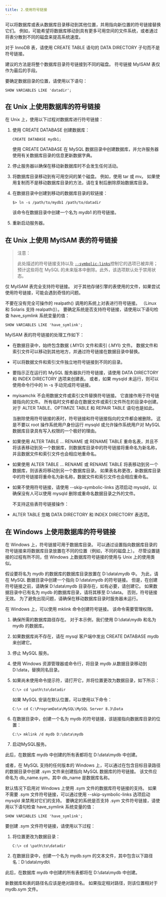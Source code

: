 ```yaml
---
title: 2.使用符号链接
---
```

可以将数据库或表从数据库目录移动到其他位置，并用指向新位置的符号链接替换它们。 例如，可能希望将数据库移动到具有更多可用空间的文件系统，或者通过将表分散到不同的磁盘来提高系统速度。

对于 InnoDB 表，请使用 CREATE TABLE 语句的 DATA DIRECTORY 子句而不是符号链接。

建议的方法是将整个数据库目录符号链接到不同的磁盘。 符号链接 MyISAM 表仅作为最后的手段。

要确定数据目录的位置，请使用以下语句：

```
SHOW VARIABLES LIKE 'datadir';
```

## 在 Unix 上使用数据库的符号链接

在 Unix 上，使用以下过程对数据库进行符号链接：

1. 使用 CREATE DATABASE 创建数据库：

   ```
   CREATE DATABASE mydb1;
   ```

   使用 CREATE DATABASE 在 MySQL 数据目录中创建数据库，并允许服务器使用有关数据库目录的信息更新数据字典。
2. 停止服务器以确保在移动新数据库时不会发生任何活动。
3. 将数据库目录移动到有可用空间的某个磁盘。 例如，使用 tar 或 mv。 如果使用复制而不是移动数据库目录的方法，请在复制后删除原始数据库目录。
4. 在数据目录中创建到移动的数据库目录的软链接：

   ```
   $> ln -s /path/to/mydb1 /path/to/datadir
   ```

   该命令在数据目录中创建一个名为 mydb1 的符号链接。
5. 重新启动服务器。

## 在 Unix 上使用 MyISAM 表的符号链接

> 注意：
>
> 此处描述的符号链接支持以及 [`--symbolic-links`](https://dev.mysql.com/doc/refman/8.3/en/server-options.html#option_mysqld_symbolic-links)控制它的选项已被弃用；预计这些将在 MySQL 的未来版本中删除。此外，该选项默认处于禁用状态。

仅 MyISAM 表完全支持符号链接。 对于其他存储引擎的表使用的文件，如果尝试使用符号链接，可能会遇到奇怪的问题。

不要在没有完全可操作的 realpath() 调用的系统上对表进行符号链接。 （Linux 和 Solaris 支持 realpath()）。 要确定系统是否支持符号链接，请使用以下语句检查 have_symlink 系统变量的值：

```
SHOW VARIABLES LIKE 'have_symlink';
```

MyISAM 表的符号链接的处理工作如下：

* 在数据目录中，始终包含数据 (.MYD) 文件和索引 (.MYI) 文件。 数据文件和索引文件可以移动到其他地方，并通过符号链接在数据目录中替换。
* 可以将数据文件和索引文件独立地符号链接到不同的目录。
* 要指示正在运行的 MySQL 服务器执行符号链接，请使用 DATA DIRECTORY 和 INDEX DIRECTORY 选项来创建表。 或者，如果 mysqld 未运行，则可以使用命令行中的 ln -s 手动完成符号链接。
* myisamchk 不会用数据文件或索引文件替换符号链接。 它直接作用于符号链接指向的文件。 所有临时文件都会在数据文件或索引文件所在的目录中创建。 对于 ALTER TABLE、OPTIMIZE TABLE 和 REPAIR TABLE 语句也是如此。

  当删除使用符号链接的表时，符号链接和符号链接指向的文件都会被删除。 这是不要以 root 操作系统用户身份运行 mysqld 或允许操作系统用户对 MySQL 数据库目录具有写入权限的一个极好的理由。
* 如果使用 ALTER TABLE ... RENAME 或 RENAME TABLE 重命名表，并且不将该表移动到另一个数据库，则数据库目录中的符号链接将重命名为新名称，并且数据文件和索引文件也会相应地重命名。
* 如果使用 ALTER TABLE ... RENAME 或 RENAME TABLE 将表移动到另一个数据库，则该表将移动到另一个数据库目录。 如果表名称更改，新数据库目录中的符号链接将重命名为新名称，数据文件和索引文件也会相应重命名。
* 如果不使用符号链接，请使用 --skip-symbolic-links 选项启动 mysqld，以确保没有人可以使用 mysqld 删除或重命名数据目录之外的文件。

  不支持这些表符号链接操作：

* ALTER TABLE 忽略 DATA DIRECTORY 和 INDEX DIRECTORY 表选项。

## 在 Windows 上使用数据库的符号链接

在 Windows 上，符号链接可用于数据库目录。 可以通过设置指向数据库目录的符号链接来将数据库目录放置在不同的位置（例如，不同的磁盘上）。 尽管设置链接的过程有所不同，但 Windows 上数据库符号链接的使用与 Unix 上的使用类似。

假设要将名为 mydb 的数据库的数据库目录放置在 D:\data\mydb 中。 为此，请在 MySQL 数据目录中创建一个指向 D:\data\mydb 的符号链接。 但是，在创建符号链接之前，请确保 D:\data\mydb 目录存在，如有必要，请创建它。 如果数据目录中已有名为 mydb 的数据库目录，请将其移至 D:\data。 否则，符号链接无效。 为了避免出现问题，请确保在移动数据库目录时服务器未运行。

在 Windows 上，可以使用 mklink 命令创建符号链接。 该命令需要管理权限。

1. 确保所需的数据库路径存在。 对于本示例，我们使用 D:\data\mydb 和名为 mydb 的数据库。
2. 如果数据库尚不存在，请在 mysql 客户端中发出 CREATE DATABASE mydb 来创建它。
3. 停止 MySQL 服务。
4. 使用 Windows 资源管理器或命令行，将目录 mydb 从数据目录移动到 D:\data，替换同名目录。
5. 如果尚未使用命令提示符，请打开它，并将位置更改为数据目录，如下所示：

   ```
   C:\> cd \path\to\datadir
   ```

   如果 MySQL 安装在默认位置，可以使用以下命令：

   ```
   C:\> cd C:\ProgramData\MySQL\MySQL Server 8.3\Data
   ```
6. 在数据目录中，创建一个名为 mydb 的符号链接，该链接指向数据库目录的位置：

   ```
   C:\> mklink /d mydb D:\data\mydb
   ```
7. 启动MySQL服务。

此后，在数据库 mydb 中创建的所有表都将在 D:\data\mydb 中创建。

或者，在 MySQL 支持的任何版本的 Windows 上，可以通过在包含目标目录路径的数据目录中创建 .sym 文件来创建指向 MySQL 数据库的符号链接。 该文件应命名为 db_name.sym，其中 db_name 是数据库名称。

默认情况下启用对 Windows 上使用 .sym 文件的数据库符号链接的支持。 如果不需要 .sym 文件符号链接，可以通过使用 --skip-symbolic-links 选项启动 mysqld 来禁用对它们的支持。 要确定的系统是否支持 .sym 文件符号链接，请使用以下语句检查 have_symlink 系统变量的值：

```
SHOW VARIABLES LIKE 'have_symlink';
```

要创建 .sym 文件符号链接，请使用以下过程：

1. 将位置更改为数据目录：

   ```
   C:\> cd \path\to\datadir
   ```
2. 在数据目录中，创建一个名为 mydb.sym 的文本文件，其中包含以下路径名：D:\data\mydb\

此后，在数据库 mydb 中创建的所有表都将在 D:\data\mydb 中创建。

新数据库和表的路径名应该是绝对路径名。 如果指定相对路径，则该位置相对于 mydb.sym 文件。
